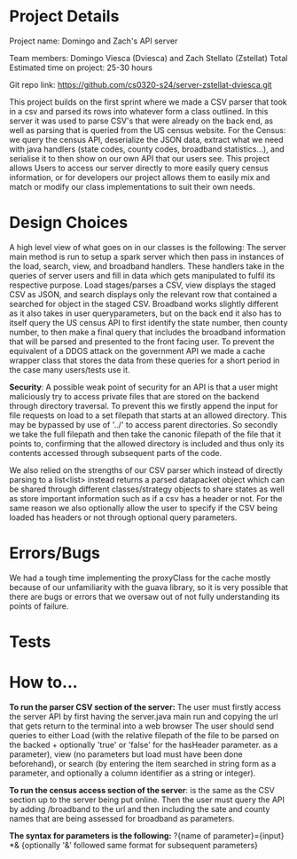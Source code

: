 # Project Details
Project name: Domingo and Zach's API server

Team members: Domingo Viesca (Dviesca) and Zach Stellato (Zstellat)
Total Estimated time on project: 25-30 hours

Git repo link: https://github.com/cs0320-s24/server-zstellat-dviesca.git

This project builds on the first sprint where we made a CSV parser that took in a csv and parsed its rows into 
whatever form a class outlined. In this server it was used to parse CSV's that were already on the back end, as well
as parsing that is queried from the US census website. For the Census: we query the census API, deserialize the JSON data,
extract what we need with java handlers (state codes, county codes, broadband statistics...), and serialise it to then
show on our own API that our users see. This project allows Users to access our server directly to more easily query
census information, or for developers our project allows them to easily mix and match or modify our class implementations
to suit their own needs.

# Design Choices

A high level view of what goes on in our classes is the following: The server main method is run to setup a spark server
which then pass in instances of the load, search, view, and broadband handlers. These handlers take in the queries of
server users and fill in data which gets manipulated to fulfil its respective purpose. Load stages/parses a CSV, view
displays the staged CSV as JSON, and search displays only the relevant row that contained a searched for object in the 
staged CSV. Broadband works slightly different as it also takes in user queryparameters, but on the back end it also has
to itself query the US census API to first identify the state number, then county number, to then make a final query
that includes the broadband information that will be parsed and presented to the front facing user. To prevent the 
equivalent of a DDOS attack on the government API we made a cache wrapper class that stores the data from these queries
for a short period in the case many users/tests use it.


**Security**:
A possible weak point of security for an API is that a user might maliciously try to access private
files that are stored on the backend through directory traversal. To prevent this we firstly append the input for 
file requests on load to a set filepath that starts at an allowed directory. This may be bypassed by use of '../' to
access parent directories. So secondly we take the full filepath and then take the canonic filepath of the file
that it points to, confirming that the allowed directory is included and thus only its contents accessed through 
subsequent parts of the code.


We also relied on the strengths of our CSV parser which instead of directly parsing to a list<list<x>> instead
returns a parsed datapacket object which can be shared through different classes/strategy objects to share states
as well as store important information such as if a csv has a header or not. For the same reason we also optionally allow
the user to specify if the CSV being loaded has headers or not through optional query parameters.

# Errors/Bugs
We had a tough time implementing the proxyClass for the cache mostly because of our unfamiliarity with the guava 
library, so it is very possible that there are bugs or errors that we oversaw out of not fully understanding its 
points of failure.

# Tests


# How to...

**To run the parser CSV section of the server:**
The user must firstly access the server API  by first having the server.java main run and copying the url that 
gets return to the terminal into a web browser 
The user should send queries to either Load (with the relative filepath of the file to be parsed on the backed + optionally
'true' or 'false' for the hasHeader parameter.
as a parameter), view (no parameters but load must have been done beforehand), or search (by entering the item searched in string form as a parameter, and optionally a column identifier as a string or integer).

**To run the census access section of the server**: is the same as the CSV section up to the server being put online. 
Then the user must query the API by adding /broadband to the url and then including the  sate and county names that are being assessed for broadband as parameters.

**The syntax for parameters is the following:** 
?{name of parameter}={input} *& {optionally '&' followed same format for subsequent parameters}